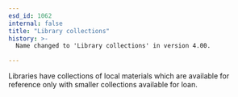 ```yaml
---
esd_id: 1062
internal: false
title: "Library collections"
history: >-
  Name changed to 'Library collections' in version 4.00.

---
```


Libraries have collections of local materials which are available for reference only with smaller collections available for loan.

